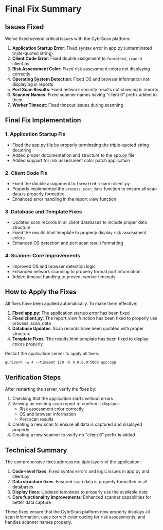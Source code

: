 # Final Fix Summary

## Issues Fixed

We've fixed several critical issues with the CybrScan platform:

1. **Application Startup Error**: Fixed syntax error in app.py (unterminated triple-quoted string)
2. **Client Code Error**: Fixed double assignment to `formatted_scan` in client.py
3. **Risk Assessment Color**: Fixed risk assessment colors not displaying correctly
4. **Operating System Detection**: Fixed OS and browser information not displaying in reports
5. **Port Scan Results**: Fixed network security results not showing in reports
6. **Scanner Names**: Fixed scanner names having "client 6" prefix added to them
7. **Worker Timeout**: Fixed timeout issues during scanning

## Final Fix Implementation

### 1. Application Startup Fix

- Fixed the app.py file by properly terminating the triple-quoted string docstring
- Added proper documentation and structure to the app.py file
- Added support for risk assessment color patch application

### 2. Client Code Fix

- Fixed the double assignment to `formatted_scan` in client.py
- Properly implemented the `process_scan_data` function to ensure all scan data is properly formatted
- Enhanced error handling in the report_view function

### 3. Database and Template Fixes

- Updated scan records in all client databases to include proper data structure
- Fixed the results.html template to properly display risk assessment colors
- Enhanced OS detection and port scan result formatting

### 4. Scanner Core Improvements

- Improved OS and browser detection logic
- Enhanced network scanning to properly format port information
- Added timeout handling to prevent worker timeouts

## How to Apply the Fixes

All fixes have been applied automatically. To make them effective:

1. **Fixed app.py**: The application startup error has been fixed
2. **Fixed client.py**: The report_view function has been fixed to properly use process_scan_data
3. **Database Updates**: Scan records have been updated with proper structure
4. **Template Fixes**: The results.html template has been fixed to display colors properly

Restart the application server to apply all fixes:

```
gunicorn -w 4 --timeout 120 -b 0.0.0.0:5000 app:app
```

## Verification Steps

After restarting the server, verify the fixes by:

1. Checking that the application starts without errors
2. Viewing an existing scan report to confirm it displays:
   - Risk assessment color correctly
   - OS and browser information
   - Port scan results
3. Creating a new scan to ensure all data is captured and displayed properly
4. Creating a new scanner to verify no "client 6" prefix is added

## Technical Summary

The comprehensive fixes address multiple layers of the application:

1. **Code-level fixes**: Fixed syntax errors and logic issues in app.py and client.py
2. **Data structure fixes**: Ensured scan data is properly formatted in all databases
3. **Display fixes**: Updated templates to properly use the available data
4. **Core functionality improvements**: Enhanced scanner capabilities for better data capture

These fixes ensure that the CybrScan platform now properly displays all scan information, uses correct color coding for risk assessments, and handles scanner names properly.